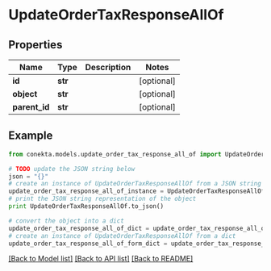 # UpdateOrderTaxResponseAllOf


## Properties
Name | Type | Description | Notes
------------ | ------------- | ------------- | -------------
**id** | **str** |  | [optional] 
**object** | **str** |  | [optional] 
**parent_id** | **str** |  | [optional] 

## Example

```python
from conekta.models.update_order_tax_response_all_of import UpdateOrderTaxResponseAllOf

# TODO update the JSON string below
json = "{}"
# create an instance of UpdateOrderTaxResponseAllOf from a JSON string
update_order_tax_response_all_of_instance = UpdateOrderTaxResponseAllOf.from_json(json)
# print the JSON string representation of the object
print UpdateOrderTaxResponseAllOf.to_json()

# convert the object into a dict
update_order_tax_response_all_of_dict = update_order_tax_response_all_of_instance.to_dict()
# create an instance of UpdateOrderTaxResponseAllOf from a dict
update_order_tax_response_all_of_form_dict = update_order_tax_response_all_of.from_dict(update_order_tax_response_all_of_dict)
```
[[Back to Model list]](../README.md#documentation-for-models) [[Back to API list]](../README.md#documentation-for-api-endpoints) [[Back to README]](../README.md)


